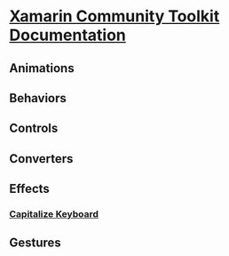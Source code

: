# [Xamarin Community Toolkit Documentation](index.md)
## Animations
## Behaviors
## Controls
## Converters
## Effects
### [Capitalize Keyboard](effects/capitalize-keyboard.md)
## Gestures